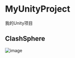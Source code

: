 # MyUnityProject
我的Unity项目
## ClashSphere
![image](https://github.com/user-attachments/assets/dc0a92bc-24a3-497e-83ef-bec32b9563dd)
